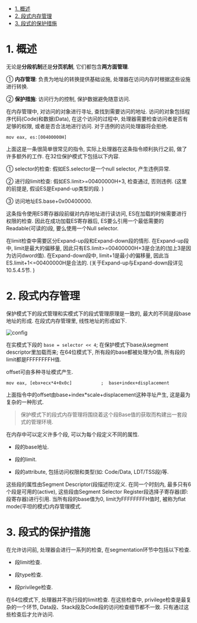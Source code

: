 
<!-- @import "[TOC]" {cmd="toc" depthFrom=1 depthTo=6 orderedList=false} -->

<!-- code_chunk_output -->

- [1. 概述](#1-概述)
- [2. 段式内存管理](#2-段式内存管理)
- [3. 段式的保护措施](#3-段式的保护措施)

<!-- /code_chunk_output -->

# 1. 概述

无论是**分段机制**还是**分页机制**, 它们都包含**两方面管理**.

① **内存管理**: 负责为地址的转换提供基础设施, 处理器在访问内存时根据这些设施进行转换.

② **保护措施**: 访问行为的控制, 保护数据避免随意访问.

在内存管理中, 对访问的对象进行寻址, 查找到需要访问的地址. 访问的对象包括程序代码(Code)和数据(Data), 在这个访问的过程中, 处理器需要检查访问者是否有足够的权限, 或者是否合法地进行访问. 对于违例的访问处理器将会拒绝.

```assembly
mov eax, es:[00400000H]
```

上面这是一条很简单很常见的指令, 实际上处理器在这条指令顺利执行之前, 做了许多额外的工作. 在32位保护模式下包括以下内容.

① selector的检查: 假如ES.selector是一个null selector, 产生违例异常.

② 进行段limit检查: 假如ES.limit>=00400000H+3, 检查通过, 否则违例. (这里的前提是, 假设ES是Expand-up类型的段. )

③ 访问地址ES.base+0x00400000.

这条指令使用ES寄存器段前缀对内存地址进行读访问, ES在加载的时候需要进行权限的检查. 因此在成功加载ES寄存器后, ES要么引用一个最低需要的Readable(可读的)段, 要么使用一个Null selector.

在limit检查中需要区分Expand-up段和Expand-down段的情形. 在Expand-up段中, limit是最大的偏移量, 因此只有ES.limit>=00400000H+3是合法的(加上3是因为访问dword值). 在Expand-down段中, limit+1是最小的偏移量, 因此当ES.limit+1<=00400000H是合法的. (关于Expand-up与Expand-down段详见10.5.4.5节. )

# 2. 段式内存管理

保护模式下的段式管理和实模式下的段式管理原理是一致的, 最大的不同是段base地址的形成. 在段式内存管理里, 线性地址的形成如下.

![config](./images/4.png)

在实模式下段的 `base = selector << 4`; 在保护模式下base从segment descriptor里加载而来; 在64位模式下, 所有段的base都被处理为0值, 所有段的limit都是FFFFFFFFH值.

offset可由多种寻址模式产生.

```assembly
mov eax, [ebx+ecx*4+0x0c]           ;  base+index+displacement
```

上面指令中的offset由base+index*scale+displacement这种寻址产生, 这是最为复杂的一种形式.

>保护模式下的段式内存管理将围绕着这个段Base值的获取而构建出一套段式的管理环境.

在内存中可以定义许多个段, 可以为每个段定义不同的属性.

- 段的base地址.

- 段的limit.

- 段的attribute, 包括访问权限和类型(如: Code/Data, LDT/TSS段)等.

这些段的属性由Segment Descriptor(段描述符)定义. 在同一个时刻内, 最多只有6个段是可用的(active), 这些段由Segment Selector Register段选择子寄存器(即: 段寄存器)进行引用. 当所有段的base值为0, limit为FFFFFFFFH值时, 被称为flat mode(平坦的模式)内存管理模式.

# 3. 段式的保护措施

在允许访问前, 处理器会进行一系列的检查, 在segmentation环节中包括以下检查.

- 段limit检查.

- 段type检查.

- 段privilege检查.

在64位模式下, 处理器并不执行段的limit检查. 在这些检查中, privilege检查是最复杂的一个环节, Data段、Stack段及Code段的访问检查细节都不一致. 只有通过这些检查后才允许访问.